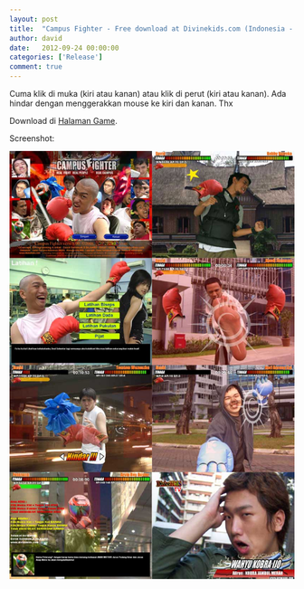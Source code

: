 ```yaml
---
layout: post
title:  "Campus Fighter - Free download at Divinekids.com (Indonesia - English)"
author: david
date:   2012-09-24 00:00:00
categories: ['Release']
comment: true
---
```


Cuma klik di muka (kiri atau kanan) atau klik di perut (kiri atau kanan). Ada hindar dengan menggerakkan mouse ke kiri dan kanan. Thx

Download di [Halaman Game][dk-download].

Screenshot:

![Screen1](/blog/previe11.jpg)

[dk]:           http://divinekids.com
[dk-download]:  http://divinekids.com/download/
